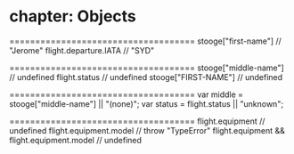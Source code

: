 chapter: Objects
==================
    
    
====================================
stooge["first-name"]     // "Jerome"
flight.departure.IATA    // "SYD"
    
    
====================================
stooge["middle-name"]    // undefined
flight.status            // undefined
stooge["FIRST-NAME"]     // undefined
    
    
====================================
var middle = stooge["middle-name"] || "(none)";
var status = flight.status || "unknown";
    
    
====================================
flight.equipment                              // undefined
flight.equipment.model                        // throw "TypeError"
flight.equipment && flight.equipment.model    // undefined
    
    
